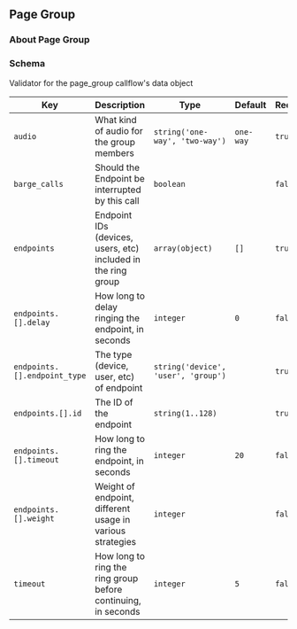 ## Page Group

### About Page Group

### Schema

Validator for the page_group callflow's data object

Key | Description | Type | Default | Required
--- | ----------- | ---- | ------- | --------
`audio` | What kind of audio for the group members | `string('one-way', 'two-way')` | `one-way` | `true`
`barge_calls` | Should the Endpoint be interrupted by this call | `boolean` |   | `false`
`endpoints` | Endpoint IDs (devices, users, etc) included in the ring group | `array(object)` | `[]` | `true`
`endpoints.[].delay` | How long to delay ringing the endpoint, in seconds | `integer` | `0` | `false`
`endpoints.[].endpoint_type` | The type (device, user, etc) of endpoint | `string('device', 'user', 'group')` |   | `true`
`endpoints.[].id` | The ID of the endpoint | `string(1..128)` |   | `true`
`endpoints.[].timeout` | How long to ring the endpoint, in seconds | `integer` | `20` | `false`
`endpoints.[].weight` | Weight of endpoint, different usage in various strategies | `integer` |   | `false`
`timeout` | How long to ring the ring group before continuing, in seconds | `integer` | `5` | `false`
